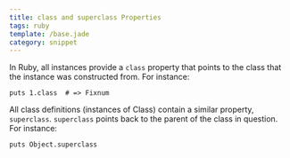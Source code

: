 ```yaml
---
title: class and superclass Properties
tags: ruby
template: /base.jade
category: snippet
---
```


In Ruby, all instances provide a `class` property that points to the class that the instance was constructed from. For instance:

```
puts 1.class  # => Fixnum
```

All class definitions (instances of Class) contain a similar property, `superclass`. `superclass` points back to the parent of the class in question. For instance:

```
puts Object.superclass
```
